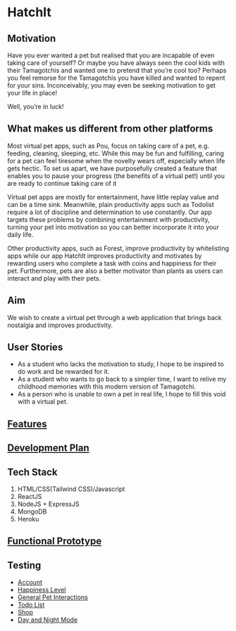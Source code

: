 
# HatchIt

## Motivation

Have you ever wanted a pet but realised that you are incapable of even taking care of yourself? Or maybe you have always seen the cool kids with their Tamagotchis and wanted one to pretend that you’re cool too? Perhaps you feel remorse for the Tamagotchis you have killed and wanted to repent for your sins. Inconceivably, you may even be seeking motivation to get your life in place!  

Well, you’re in luck!

## What makes us different from other platforms

Most virtual pet apps, such as Pou, focus on taking care of a pet, e.g. feeding, cleaning, sleeping, etc. While this may be fun and fulfilling, caring for a pet can feel tiresome when the novelty wears off, especially when life gets hectic. To set us apart, we have purposefully created a feature that enables you to pause your progress (the benefits of a virtual pet!) until you are ready to continue taking care of it

Virtual pet apps are mostly for entertainment, have little replay value and can be a time sink. Meanwhile, plain productivity apps such as Todolist require a lot of discipline and determination to use constantly. Our app targets these problems by combining entertainment with productivity, turning your pet into motivation so you can better incorporate it into your daily life.

Other productivity apps, such as Forest, improve productivity by whitelisting apps while our app HatchIt improves productivity and motivates by rewarding users who complete a task with coins and happiness for their pet. Furthermore, pets are also a better motivator than plants as users can interact and play with their pets.

## Aim

We wish to create a virtual pet through a web application that brings back nostalgia and improves productivity.

## User Stories

- As a student who lacks the motivation to study, I hope to be inspired to do work and be rewarded for it.
- As a student who wants to go back to a simpler time, I want to relive my childhood memories with this modern version of Tamagotchi.
- As a person who is unable to own a pet in real life, I hope to fill this void with a virtual pet.

## [Features](./docs/features.md "Features")

## [Development Plan](./docs/developmentplan.md)

## Tech Stack
1. HTML/CSS(Tailwind CSS)/Javascript
2. ReactJS
3. NodeJS + ExpressJS
4. MongoDB
5. Heroku

## [Functional Prototype](https://drive.google.com/file/d/1qmoxR0E00v5j2kHLxUMrQlSqq4vCG-Dd/view?usp=sharing)

## Testing

- [Account](./docs/testing/account.md)
- [Happiness Level](./docs/testing/happiness-level.md)
- [General Pet Interactions](./docs/testing/general-pet-interactions.md)
- [Todo List](./docs/testing/todo-list.md)
- [Shop](./docs/testing/shop.md)
- [Day and Night Mode](./docs/testing/day-and-night-mode.md)
